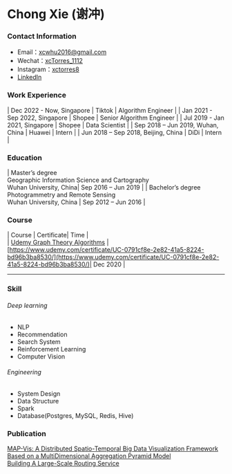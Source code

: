 # Chong Xie (谢冲)


### Contact Information

- Email：[xcwhu2016@gmail.com](mailto:xcwhu2016@gmail.com)
- Wechat：[xcTorres_1112](/img/my-wechat.JPG)
- Instagram：[xctorres8](https://www.instagram.com/xctorres8/)
- [LinkedIn](https://www.linkedin.com/in/chong-xie-545830157/)

### Work Experience  

| Dec 2022 - Now, Singapore | Tiktok | Algorithm Engineer |
| Jan 2021 - Sep 2022, Singapore | Shopee | Senior Algorithm Engineer |
| Jul 2019 - Jan 2021, Singapore | Shopee | Data Scientist |
| Sep 2018 – Jun 2019, Wuhan, China | Huawei | Intern |
| Jun 2018 – Sep 2018, Beijing, China | DiDi | Intern |

### Education

| Master’s degree<br>Geographic Information Science and Cartography<br>Wuhan University, China| Sep 2016 – Jun 2019 |
| Bachelor’s degree<br>Photogrammetry and Remote Sensing <br>Wuhan University, China | Sep 2012 – Jun 2016 |


### Course  

| Course | Certificate| Time |  
| [Udemy  Graph Theory Algorithms](https://www.udemy.com/course/graph-theory-algorithms/) |[https://www.udemy.com/certificate/UC-0791cf8e-2e82-41a5-8224-bd96b3ba8530/](https://www.udemy.com/certificate/UC-0791cf8e-2e82-41a5-8224-bd96b3ba8530/)| Dec 2020 |

---

### Skill  
###### Deep learning 
- NLP
- Recommendation  
- Search System 
- Reinforcement Learning  
- Computer Vision  

###### Engineering
- System Design  
- Data Structure
- Spark  
- Database(Postgres, MySQL, Redis, Hive)

### Publication  
[MAP-Vis: A Distributed Spatio-Temporal Big Data Visualization Framework Based on a MultiDimensional Aggregation Pyramid Model](https://www.mdpi.com/2076-3417/10/2/598/htm)  
[Building A Large-Scale Routing Service](https://docs.google.com/presentation/d/14OGNL8lNpjqqIhKeHrkEQ6EKkr2TdUDZ/edit#slide=id.p1)

